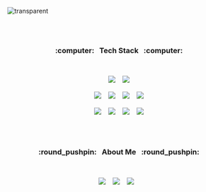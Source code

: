 ![transparent](https://capsule-render.vercel.app/api?type=transparent&fontColor=f7f37b&text=U-Hyun's%20GitHub%20&height=150&fontSize=50&desc=Welcome!&descAlignY=80&descAlign=65&descSize=15)

<br>
<br>


<h3 align="center"> :computer:&nbsp;&nbsp;&nbsp;Tech Stack&nbsp;&nbsp;&nbsp;:computer:</h3>
<br>
<p align="center" display="inline-block">
  <img src="https://img.shields.io/badge/HTML5-E34F26?style=for-the-badge&logo=HTML5&logoColor=white">&nbsp;&nbsp;&nbsp;
  <img src="https://img.shields.io/badge/CSS3-1572B6?style=for-the-badge&logo=CSS3&logoColor=white">
  <br><br>
  <img src="https://img.shields.io/badge/JavaScript-F7DF1E?style=for-the-badge&logo=JavaScript&logoColor=white">&nbsp;&nbsp;&nbsp;
  <img src="https://img.shields.io/badge/typescript-3178C6?style=for-the-badge&logo=typescript&logoColor=white">&nbsp;&nbsp;&nbsp;
  <img src="https://img.shields.io/badge/react-61DAFB?style=for-the-badge&logo=React&logoColor=white">&nbsp;&nbsp;&nbsp;
  <img src="https://img.shields.io/badge/redux-764ABC?style=for-the-badge&logo=redux&logoColor=white">
  <br><br>
  <img src="https://img.shields.io/badge/node.js-339933?style=for-the-badge&logo=node.js&logoColor=white">&nbsp;&nbsp;&nbsp;
  <img src="https://img.shields.io/badge/github-333232?style=for-the-badge&logo=github&logoColor=white">&nbsp;&nbsp;&nbsp;
  <img src="https://img.shields.io/badge/notion-000000?style=for-the-badge&logo=notion&logoColor=white">&nbsp;&nbsp;&nbsp;
  <img src="https://img.shields.io/badge/figma-F24E1E?style=for-the-badge&logo=figma&logoColor=white">
</p>

<br><br>
 
<h3 align="center"> :round_pushpin:&nbsp;&nbsp;&nbsp;About Me&nbsp;&nbsp;&nbsp;:round_pushpin:</h3>
<br>
<p align="center" display="inline-block">
    <a href="https://ryu-el.tistory.com/" target="_blank"><img src="https://img.shields.io/badge/Tistory-e55d1a?style=for-the-badge&logo=Tistory&logoColor=white"/></a>&nbsp;&nbsp;&nbsp;
    <a href="https://www.instagram.com/_u.hyun__/" target="_blank"><img src="https://img.shields.io/badge/instagram-E4405F?style=for-the-badge&logo=instagram&logoColor=white"></a>&nbsp;&nbsp;&nbsp;
  <a href="mailto:hyun1115@gmail.com?subject=Hello%20Ileri,%20From%20Github" target="_blank"><img src="https://img.shields.io/badge/gmail-%23D14836.svg?&style=for-the-badge&logo=gmail&logoColor=white"/></a>&nbsp;&nbsp;&nbsp;
</p>

